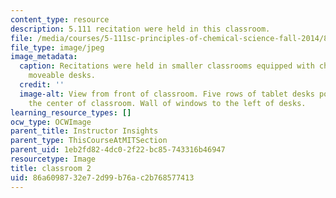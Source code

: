 ```yaml
---
content_type: resource
description: 5.111 recitation were held in this classroom.
file: /media/courses/5-111sc-principles-of-chemical-science-fall-2014/86a6098732e72d99b76ac2b768577413_5.111_2.jpg
file_type: image/jpeg
image_metadata:
  caption: Recitations were held in smaller classrooms equipped with chalkboards and
    moveable desks.
  credit: ''
  image-alt: View from front of classroom. Five rows of tablet desks positioned in
    the center of classroom. Wall of windows to the left of desks.
learning_resource_types: []
ocw_type: OCWImage
parent_title: Instructor Insights
parent_type: ThisCourseAtMITSection
parent_uid: 1eb2fd82-4dc0-2f22-bc85-743316b46947
resourcetype: Image
title: classroom 2
uid: 86a60987-32e7-2d99-b76a-c2b768577413
---
```

